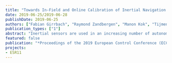 ```yaml
---
title: "Towards In-Field and Online Calibration of Inertial Navigation Systems Using Moving Horizon Estimation"
date: 2019-06-25/2019-06-28
publishDate: 2019-06-25
authors: ["Fabian Girrbach", "Raymond Zandbergen", "Manon Kok", "Tijmen Hageman", "Giovanni Bellusci", "Moritz Diehl"]
publication_types: ["1"]
abstract: "Inertial sensors are used in an increasing number of autonomous applications. Integrating such sensors into dynamic systems, the problem of their calibration arises naturally. Existing methods often require the sensor to be accurately placed in certain poses, which can be infeasible in practice. In this paper, we present an optimization-based estimator for in-field identification of inertial biases and scale factors. Instead of predefined poses, we use measurements of an accurate global navigation satellite system receiver in the calibration algorithm. By adopting a moving horizon scheme, the resulting estimator has the potential to run on embedded hardware allowing for online calibration without sacrificing robustness. We also present an approach for the simulation of realistic sensor data. The resulting datasets are used to analyze the performance of the optimization-based estimator. The evaluated statistics clearly show that moving horizon estimation improves the robustness and accuracy of the presented calibration approach in the presence of uncertain initial conditions and outperforms traditional recursive filters."
featured: false
publication: "*Proceedings of the 2019 European Control Conference (ECC)*"
projects:
- ESR11
---
```


